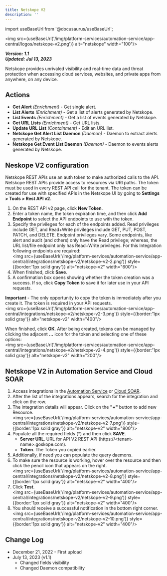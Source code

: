 ```yaml
---
title: Netskope V2
description: ''
---
```

import useBaseUrl from '@docusaurus/useBaseUrl';

<img src={useBaseUrl('/img/platform-services/automation-service/app-central/logos/netskope-v2.png')} alt="netskope" width="100"/>

***Version: 1.1  
Updated: Jul 13, 2023***

Netskope provides unrivaled visibility and real-time data and threat protection when accessing cloud services, websites, and private apps from anywhere, on any device.

## Actions

* **Get Alert** *(Enrichment)* - Get single alert.
* **List Alerts** *(Enrichment)* - Get a list of alerts generated by Netskope.
* **List Events** *(Enrichment)* - Get a list of events generated by Netskope.
* **Get URL Lists** *(Enrichment)* - Get URL lists.
* **Update URL List** *(Containment)* - Edit an URL list.
* **Netskope Get Alert List Daemon** *(Daemon)* - Daemon to extract alerts generated by Netskope.
* **Netskope Get Event List Daemon** *(Daemon)* - Daemon to events alerts generated by Netskope.

## Neskope V2 configuration

Netskope REST APIs use an auth token to make authorized calls to the API. Netskope REST APIs provide access to resources via URI paths. The token must be used in every REST API call for the tenant. The token can be created for use with specified APIs in the Netskope UI by going to **Settings &gt; Tools &gt; Rest API v2**.

1. On the REST API v2 page, click **New Token**.
1. Enter a token name, the token expiration time, and then click **Add Endpoint** to select the API endpoints to use with the token.   
1. Specify the privileges for each of the endpoints added. Read privileges include GET, and Read+Write privileges include GET, PUT, POST, PATCH, and DELETE. Endpoint privileges vary. Some endpoints, like alert and audit (and others) only have the Read privilege; whereas, the URL list/file endpoint only has Read+Write privileges. For this Integration following endpoints are required:<br/><img src={useBaseUrl('/img/platform-services/automation-service/app-central/integrations/netskope-v2/netskope-v2-2.png')} style={{border:'1px solid gray'}} alt="netskope-v2" width="600"/>
1. When finished, click **Save**.
1. A confirmation box opens showing whether the token creation was a success. If so, click **Copy Token** to save it for later use in your API requests.

**Important** - The only opportunity to copy the token is immediately after you create it. The token is required in your API requests.<br/><img src={useBaseUrl('/img/platform-services/automation-service/app-central/integrations/netskope-v2/netskope-v2-3.png')} style={{border:'1px solid gray'}} alt="netskope-v2" width="400"/> 

When finished, click **OK**. After being created, tokens can be managed by clicking the adjacent **...** icon for the token and selecting one of these options:  <br/><img src={useBaseUrl('/img/platform-services/automation-service/app-central/integrations/netskope-v2/netskope-v2-4.png')} style={{border:'1px solid gray'}} alt="netskope-v2" width="200"/> 

## Netskope V2 in Automation Service and Cloud SOAR

1. Access integrations in the [Automation Service](/docs/platform-services/automation-service/automation-service-integrations/#view-integrations) or [Cloud SOAR](/docs/cloud-soar/automation).
1. After the list of the integrations appears, search for the integration and click on the row.
1. The integration details will appear. Click on the **"+"** button to add new Resource.<br/><img src={useBaseUrl('/img/platform-services/automation-service/app-central/integrations/netskope-v2/netskope-v2-7.png')} style={{border:'1px solid gray'}} alt="netskope-v2" width="800"/> 
1. Populate all the required fields (\*) and then click **SAVE**.
   * **Server URL**. URL for API V2 REST API (https://&lt;tenant-name&gt;.goskope.com).
   * **Token**. The Token you copied earlier.
1. Additionally, if need you can populate the query daemons.
1. To make sure the resource is working, hover over the resource and then click the pencil icon that appears on the right.<br/><img src={useBaseUrl('/img/platform-services/automation-service/app-central/integrations/netskope-v2/netskope-v2-8.png')} style={{border:'1px solid gray'}} alt="netskope-v2" width="400"/> 
1. Click **Test**. <br/><img src={useBaseUrl('/img/platform-services/automation-service/app-central/integrations/netskope-v2/netskope-v2-9.png')} style={{border:'1px solid gray'}} alt="netskope-v2" width="400"/> 
1. You should receive a successful notification in the bottom right corner.<br/><img src={useBaseUrl('/img/platform-services/automation-service/app-central/integrations/netskope-v2/netskope-v2-10.png')} style={{border:'1px solid gray'}} alt="netskope-v2" width="400"/> 

## Change Log

* December 21, 2022 - First upload
* July 13, 2023 (v1.1)
	+ Changed fields visibility
	+ Changed Daemon compatibility
